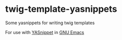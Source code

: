 twig-template-yasnippets
============================

Some yasnippets for writing twig templates

For use with [YASnippet](http://capitaomorte.github.io/yasnippet/index.html) in [GNU Emacs](http://www.gnu.org/software/emacs/)
